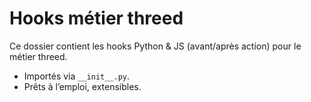 # Hooks métier threed

Ce dossier contient les hooks Python & JS (avant/après action) pour le métier threed.

- Importés via `__init__.py`.
- Prêts à l’emploi, extensibles.
